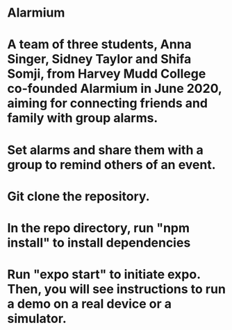 # Alarmium

# A team of three students, Anna Singer, Sidney Taylor and Shifa Somji, from Harvey Mudd College co-founded Alarmium in June 2020, aiming for connecting friends and family with group alarms. 

# Set alarms and share them with a group to remind others of an event.

# Git clone the repository.
# In the repo directory, run "npm install" to install dependencies
# Run "expo start" to initiate expo. Then, you will see instructions to run a demo on a real device or a simulator.

